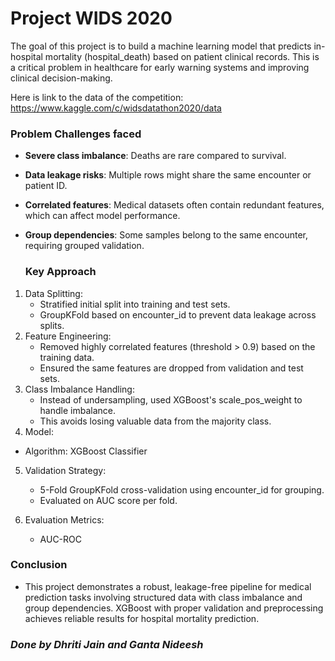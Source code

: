 # Project WIDS 2020

The goal of this project is to build a machine learning model that predicts in-hospital mortality (hospital_death) based on patient clinical records. This is a critical problem in healthcare for early warning systems and improving clinical decision-making.

Here is link to the data of the competition: https://www.kaggle.com/c/widsdatathon2020/data

### Problem Challenges faced
- **Severe class imbalance**: Deaths are rare compared to survival.

- **Data leakage risks**: Multiple rows might share the same encounter or patient ID.

- **Correlated features**: Medical datasets often contain redundant features, which can affect model performance.

- **Group dependencies**: Some samples belong to the same encounter, requiring grouped validation.

  ### Key Approach
1.  Data Splitting:
    - Stratified initial split into training and test sets.
    - GroupKFold based on encounter_id to prevent data leakage across splits.
2. Feature Engineering:
    - Removed highly correlated features (threshold > 0.9) based on the training data.
    - Ensured the same features are dropped from validation and test sets.
3. Class Imbalance Handling:
    - Instead of undersampling, used XGBoost's scale_pos_weight to handle imbalance.
    - This avoids losing valuable data from the majority class.
4. Model:
  - Algorithm: XGBoost Classifier
5. Validation Strategy:
    - 5-Fold GroupKFold cross-validation using encounter_id for grouping.
    - Evaluated on AUC score per fold.
6. Evaluation Metrics:

    - AUC-ROC

### Conclusion
- This project demonstrates a robust, leakage-free pipeline for medical prediction tasks involving structured data with class imbalance and group dependencies. XGBoost with proper validation and preprocessing achieves reliable results for hospital mortality prediction.

### _Done by Dhriti Jain and Ganta Nideesh_

